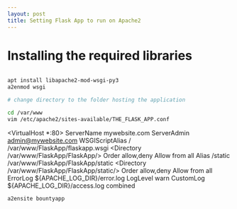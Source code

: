 ```yaml
---
layout: post
title: Setting Flask App to run on Apache2 
---
```


# Installing the required libraries

```bash

apt install libapache2-mod-wsgi-py3
a2enmod wsgi

# change directory to the folder hosting the application

cd /var/www
vim /etc/apache2/sites-available/THE_FLASK_APP.conf


```

<VirtualHost *:80>
		ServerName mywebsite.com
		ServerAdmin admin@mywebsite.com
		WSGIScriptAlias / /var/www/FlaskApp/flaskapp.wsgi
		<Directory /var/www/FlaskApp/FlaskApp/>
			Order allow,deny
			Allow from all
		</Directory>
		Alias /static /var/www/FlaskApp/FlaskApp/static
		<Directory /var/www/FlaskApp/FlaskApp/static/>
			Order allow,deny
			Allow from all
		</Directory>
		ErrorLog ${APACHE_LOG_DIR}/error.log
		LogLevel warn
		CustomLog ${APACHE_LOG_DIR}/access.log combined
</VirtualHost>

```bash
a2ensite bountyapp

```
